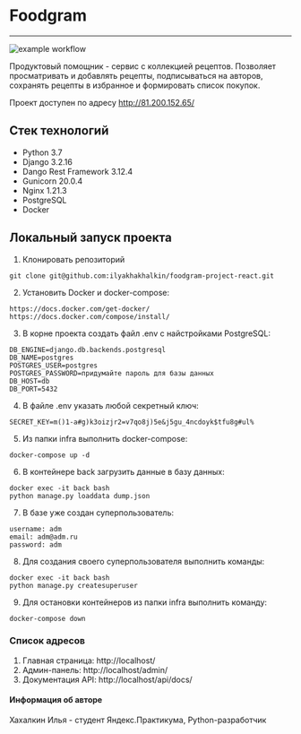 # Foodgram
---
![example workflow](https://github.com/ilyakhakhalkin/foodgram-project-react/actions/workflows/main.yml/badge.svg)

Продуктовый помощник - сервис с коллекцией рецептов.
Позволяет просматривать и добавлять рецепты, подписываться на авторов, сохранять рецепты в избранное и формировать список покупок.

Проект доступен по адресу http://81.200.152.65/


## Стек технологий
- Python 3.7
- Django 3.2.16
- Dango Rest Framework 3.12.4
- Gunicorn 20.0.4
- Nginx 1.21.3
- PostgreSQL
- Docker

## Локальный запуск проекта
1. Клонировать репозиторий
```
git clone git@github.com:ilyakhakhalkin/foodgram-project-react.git
```
2. Установить Docker и docker-compose:
```
https://docs.docker.com/get-docker/
https://docs.docker.com/compose/install/
```
3. В корне проекта создать файл .env с найстройками PostgreSQL:
```
DB_ENGINE=django.db.backends.postgresql
DB_NAME=postgres
POSTGRES_USER=postgres
POSTGRES_PASSWORD=придумайте пароль для базы данных
DB_HOST=db
DB_PORT=5432
```
4. В файле .env указать любой секретный ключ:
```
SECRET_KEY=m()1-a#g)k3oizjr2=v7qo8j)5e&j5gu_4ncdoyk$tfu8g#ul%
```
5. Из папки infra выполнить docker-compose:
```
docker-compose up -d
```
6. В контейнере back загрузить данные в базу данных:
```
docker exec -it back bash
python manage.py loaddata dump.json
```
7. В базе уже создан суперпользователь:
```
username: adm
email: adm@adm.ru
password: adm
```
8. Для создания своего суперпользователя выполнить команды:
```
docker exec -it back bash
python manage.py createsuperuser
```
9. Для остановки контейнеров из папки infra выполнить команду:
```
docker-compose down
```

### Список адресов
1. Главная страница: http://localhost/
2. Админ-панель: http://localhost/admin/
3. Документация API: http://localhost/api/docs/


#### Информация об авторе
Хахалкин Илья - студент Яндекс.Практикума, Python-разработчик
